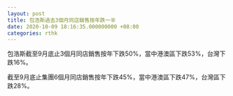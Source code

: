 ```yaml
---
layout: post
title: 包浩斯過去3個月同店銷售按年跌一半
date: 2020-10-09 18:16:35.000000000 +08:00
categories: rthk
---
```


包浩斯截至9月底止3個月同店銷售按年下跌50%，當中港澳區下跌53%，台灣下跌16%。

截至9月底止集團6個月同店銷售按年下跌45%，當中港澳區下跌47%，台灣區下跌28%。
